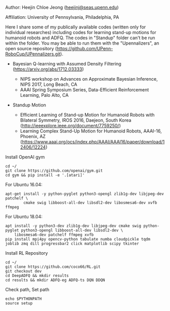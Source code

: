 Author: Heejin Chloe Jeong (heejinj@seas.upenn.edu)

Affiliation: University of Pennsylvania, Philadelphia, PA

Here I share some of my publically available codes (written only for individual researches) including codes for learning stand-up motions for humanoid robots and ADFQ.
The codes in "Standup" folder can't be run within the folder. You may be able to run them with the "Upennalizers", an open source repository (https://github.com/UPenn-RoboCup/UPennalizers.git).

* Bayesian Q-learning with Assumed Density Filtering (https://arxiv.org/abs/1712.03333)
	- NIPS workshop on Advances on Approximate Bayesian Inference, NIPS 2017, Long Beach, CA
	- AAAI Spring Symposium Series, Data-Efficient Reinforcement Learning, Palo Alto, CA 

* Standup Motion
	- Efficient Learning of Stand-up Motion for Humanoid Robots with Bilateral Symmetry, IROS 2016, Daejeon, South Korea (http://ieeexplore.ieee.org/document/7759250/)
	- Learning Complex Stand-Up Motion for Humanoid Robots, AAAI-16, Phoenix, AZ (https://www.aaai.org/ocs/index.php/AAAI/AAAI16/paper/download/12406/12224)


Install OpenAI gym
```
cd ~/ 
git clone https://github.com/openai/gym.git
cd gym && pip install -e '.[atari]'
```
For Ubuntu 16.04:
```
apt-get install -y python-pyglet python3-opengl zlib1g-dev libjpeg-dev patchelf \
        cmake swig libboost-all-dev libsdl2-dev libosmesa6-dev xvfb ffmpeg
```
For Ubuntu 18.04:
```
apt install -y python3-dev zlib1g-dev libjpeg-dev cmake swig python-pyglet python3-opengl libboost-all-dev libsdl2-dev \
    libosmesa6-dev patchelf ffmpeg xvfb
pip install mpi4py opencv-python tabulate numba cloudpickle tqdm joblib zmq dill progressbar2 click matplotlib scipy tkinter
```
Install RL Repository
```
cd ~/
git clone https://github.com/coco66/RL.git
git checkout dev
cd DeepADFQ && mkdir results
cd results && mkdir ADFQ-eg ADFQ-ts DQN DDQN
```
Check path, Set path
```
echo $PYTHONPATH
source setup
```
